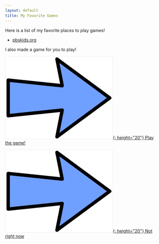 ```yaml
---
layout: default
title: My Favorite Games
---
```


Here is a list of my favorite places to play games!

* [pbskids.org](https://pbskids.org)

I also made a game for you to play!

[![Choice1:](/game/images/Arrow.jpg){: height="20"} Play the game!](/game/start.html)

[![Choice2:](/game/images/Arrow.jpg){: height="20"} Not right now](/index.html)
